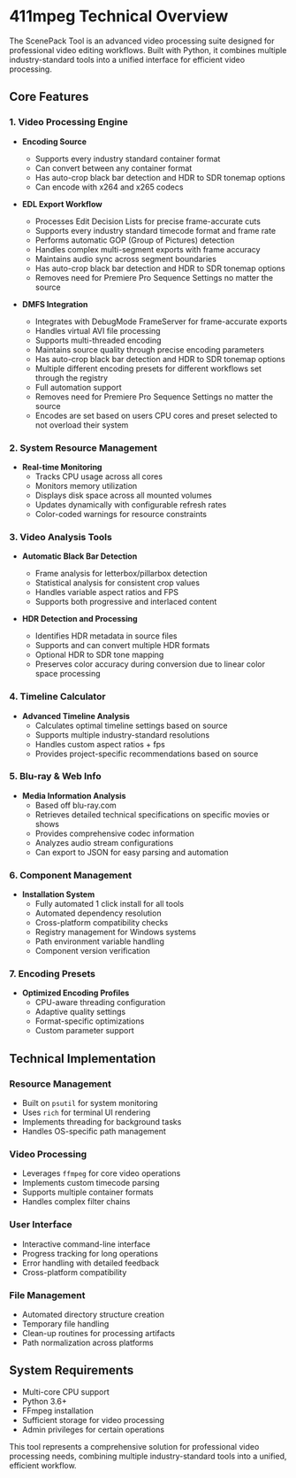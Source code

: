 # 411mpeg Technical Overview

The ScenePack Tool is an advanced video processing suite designed for professional video editing workflows. Built with Python, it combines multiple industry-standard tools into a unified interface for efficient video processing.

## Core Features

### 1. Video Processing Engine

- **Encoding Source**
  - Supports every industry standard container format 
  - Can convert between any container format
  - Has auto-crop black bar detection and HDR to SDR tonemap options
  - Can encode with x264 and x265 codecs

- **EDL Export Workflow**
  - Processes Edit Decision Lists for precise frame-accurate cuts
  - Supports every industry standard timecode format and frame rate
  - Performs automatic GOP (Group of Pictures) detection
  - Handles complex multi-segment exports with frame accuracy
  - Maintains audio sync across segment boundaries
  - Has auto-crop black bar detection and HDR to SDR tonemap options
  - Removes need for Premiere Pro Sequence Settings no matter the source

- **DMFS Integration**
  - Integrates with DebugMode FrameServer for frame-accurate exports
  - Handles virtual AVI file processing
  - Supports multi-threaded encoding
  - Maintains source quality through precise encoding parameters
  - Has auto-crop black bar detection and HDR to SDR tonemap options
  - Multiple different encoding presets for different workflows set through the registry
  - Full automation support
  - Removes need for Premiere Pro Sequence Settings no matter the source
  - Encodes are set based on users CPU cores and preset selected to not overload their system

### 2. System Resource Management
- **Real-time Monitoring**
  - Tracks CPU usage across all cores
  - Monitors memory utilization
  - Displays disk space across all mounted volumes
  - Updates dynamically with configurable refresh rates
  - Color-coded warnings for resource constraints

### 3. Video Analysis Tools
- **Automatic Black Bar Detection**
  - Frame analysis for letterbox/pillarbox detection
  - Statistical analysis for consistent crop values
  - Handles variable aspect ratios and FPS
  - Supports both progressive and interlaced content

- **HDR Detection and Processing**
  - Identifies HDR metadata in source files
  - Supports and can convert multiple HDR formats
  - Optional HDR to SDR tone mapping
  - Preserves color accuracy during conversion due to linear color space processing

### 4. Timeline Calculator
- **Advanced Timeline Analysis**
  - Calculates optimal timeline settings based on source
  - Supports multiple industry-standard resolutions
  - Handles custom aspect ratios + fps
  - Provides project-specific recommendations based on source

### 5. Blu-ray & Web Info
- **Media Information Analysis**
  - Based off blu-ray.com
  - Retrieves detailed technical specifications on specific movies or shows
  - Provides comprehensive codec information
  - Analyzes audio stream configurations
  - Can export to JSON for easy parsing and automation

### 6. Component Management
- **Installation System**
  - Fully automated 1 click install for all tools
  - Automated dependency resolution
  - Cross-platform compatibility checks
  - Registry management for Windows systems
  - Path environment variable handling
  - Component version verification

### 7. Encoding Presets
- **Optimized Encoding Profiles**
  - CPU-aware threading configuration
  - Adaptive quality settings
  - Format-specific optimizations
  - Custom parameter support

## Technical Implementation

### Resource Management
- Built on `psutil` for system monitoring
- Uses `rich` for terminal UI rendering
- Implements threading for background tasks
- Handles OS-specific path management

### Video Processing
- Leverages `ffmpeg` for core video operations
- Implements custom timecode parsing
- Supports multiple container formats
- Handles complex filter chains

### User Interface
- Interactive command-line interface
- Progress tracking for long operations
- Error handling with detailed feedback
- Cross-platform compatibility

### File Management
- Automated directory structure creation
- Temporary file handling
- Clean-up routines for processing artifacts
- Path normalization across platforms

## System Requirements
- Multi-core CPU support
- Python 3.6+
- FFmpeg installation
- Sufficient storage for video processing
- Admin privileges for certain operations

This tool represents a comprehensive solution for professional video processing needs, combining multiple industry-standard tools into a unified, efficient workflow. 
